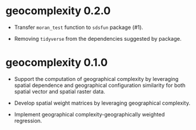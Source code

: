 # geocomplexity 0.2.0

* Transfer `moran_test` function to `sdsfun` package (#1).

* Removing `tidyverse` from the dependencies suggested by package.

# geocomplexity 0.1.0

* Support the computation of geographical complexity by leveraging spatial dependence and     geographical configuration similarity for both spatial vector and spatial raster data.

* Develop spatial weight matrices by leveraging geographical complexity.

* Implement geographical complexity-geographically weighted regression.
